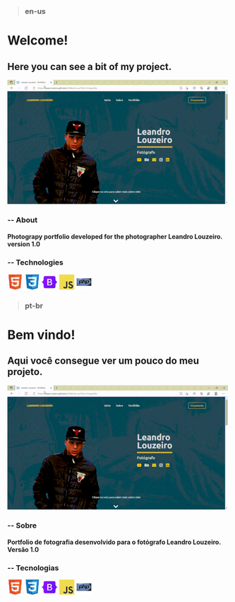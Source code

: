 > ### en-us

# Welcome!

## Here you can see a bit of my project.

![](https://github.com/IsaacLouzeiro/Website-portfolio-fotografia/blob/main/leandro-portfolio1-gif.gif "Preview")

### -- About

#### Photograpy portfolio developed for the photographer Leandro Louzeiro. version 1.0

### -- Technologies

<span><img src="https://raw.githubusercontent.com/devicons/devicon/master/icons/html5/html5-original.svg" width="35px" alt="Html 5" text="Html 5" /></span>
<span><img src="https://raw.githubusercontent.com/devicons/devicon/master/icons/css3/css3-original.svg" width="35px" alt="css3" text="css3" /></span>
<span><img src="https://raw.githubusercontent.com/devicons/devicon/master/icons/bootstrap/bootstrap-original.svg" width="35px" alt="Bootstrap" text="Bootstrap" /></span>
<span><img src="https://raw.githubusercontent.com/devicons/devicon/master/icons/javascript/javascript-original.svg" width="35px" alt="javascript" text="javascript"/></span>
<span><img src="https://raw.githubusercontent.com/devicons/devicon/master/icons/php/php-original.svg" width="35px" alt="php" text="php" /></span>


> ### pt-br

# Bem vindo!

## Aqui você consegue ver um pouco do meu projeto.

![](https://github.com/IsaacLouzeiro/Website-portfolio-fotografia/blob/main/leandro-portfolio1-gif.gif "Pré-visualização")

### -- Sobre

#### Portfolio de fotografia desenvolvido para o fotógrafo Leandro Louzeiro. Versão 1.0

### -- Tecnologias


<span><img src="https://raw.githubusercontent.com/devicons/devicon/master/icons/html5/html5-original.svg" width="35px" alt="Html 5" text="Html 5" /></span>
<span><img src="https://raw.githubusercontent.com/devicons/devicon/master/icons/css3/css3-original.svg" width="35px" alt="css3" text="css3" /></span>
<span><img src="https://raw.githubusercontent.com/devicons/devicon/master/icons/bootstrap/bootstrap-original.svg" width="35px" alt="Bootstrap" text="Bootstrap" /></span>
<span><img src="https://raw.githubusercontent.com/devicons/devicon/master/icons/javascript/javascript-original.svg" width="35px" alt="javascript" text="javascript"/></span>
<span><img src="https://raw.githubusercontent.com/devicons/devicon/master/icons/php/php-original.svg" width="35px" alt="php" text="php" /></span>

